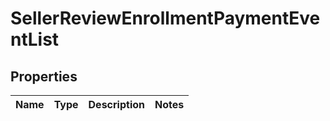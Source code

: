 # SellerReviewEnrollmentPaymentEventList

## Properties
Name | Type | Description | Notes
------------ | ------------- | ------------- | -------------
